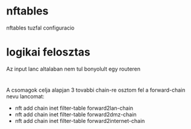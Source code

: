 # nftables
nftables tuzfal configuracio
# logikai felosztas
 Az input lanc altalaban nem tul bonyolult egy routeren
#
A csomagok celja alapjan 3 tovabbi chain-re osztom fel a forward-chain nevu lancomat:
- nft add chain inet filter-table forward2lan-chain
- nft add chain inet filter-table forward2dmz-chain
- nft add chain inet filter-table forward2internet-chain
